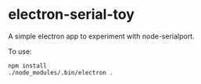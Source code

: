 # electron-serial-toy

A simple electron app to experiment with node-serialport.

To use:
```
npm install
./node_modules/.bin/electron .
```

